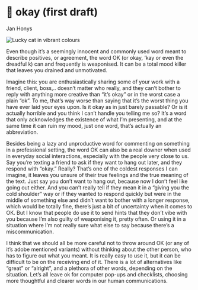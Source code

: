 <h1>📎 okay (first draft)</h1>

Jan Honys

<img src="imgimg.jpg" alt="Lucky cat in vibrant colours"/>

<p>Even though it’s a seemingly innocent and commonly used word meant to describe positives, or agreement, the word OK (or okay, ‘kay or even the dreadful k) can and frequently is weaponised. It can be a total mood killer that leaves you drained and unmotivated.

Imagine this: you are enthusiastically sharing some of your work with a friend, client, boss,.. doesn’t matter who really, and they can’t bother to reply with anything more creative than “it’s okay” or in the worst case a plain “ok”. To me, that’s way worse than saying that it’s the worst thing you have ever laid your eyes upon. Is it okay as in just barely passable? Or is it actually horrible and you think I can’t handle you telling me so? It’s a word that only acknowledges the existence of what I’m presenting, and at the same time it can ruin my mood, just one word, that’s actually an abbreviation. 

Besides being a lazy and unproductive word for commenting on something in a professional setting, the word OK can also be a real downer when used in everyday social interactions, especially with the people very close to us. Say you’re texting a friend to ask if they want to hang out later, and they respond with “okay.” Really? That’s one of the coldest responses I can imagine, it leaves you unsure of their true feelings and the true meaning of the text. Just say you don’t want to hang out, because now I don’t feel like going out either. And you can’t really tell if they mean it in a “giving you the cold shoulder” way or if they wanted to respond quickly but were in the middle of something else and didn’t want to bother with a longer response, which would be totally fine, there’s just a bit of uncertainty when it comes to OK. But I know that people do use it to send hints that they don’t vibe with you because I’m also guilty of weaponising it, pretty often. Or using it in a situation where I’m not really sure what else to say because there’s a miscommunication.

I think that we should all be more careful not to throw around OK (or any of it’s adobe mentioned variants) without thinking about the other person, who has to figure out what you meant. It is really easy to use it, but it can be difficult to be on the receiving end of it. There is a lot of alternatives like “great” or “alright”, and a plethora of other words, depending on the situation. Let’s all leave ok for computer pop-ups and checklists, choosing more thoughtful and clearer words in our human communications.</p>
